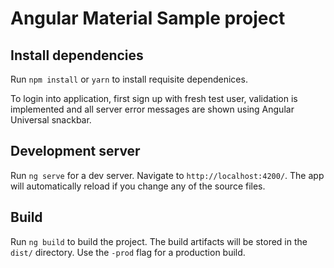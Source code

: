 # Angular Material Sample project

## Install dependencies
Run `npm install` or `yarn` to install requisite dependenices.

 To login into application, first sign up with fresh test user, validation is implemented and all server error messages 
are shown using Angular Universal snackbar. 


## Development server

Run `ng serve` for a dev server. Navigate to `http://localhost:4200/`. The app will automatically reload if you change any of the source files.


## Build

Run `ng build` to build the project. The build artifacts will be stored in the `dist/` directory. Use the `-prod` flag for a production build.

